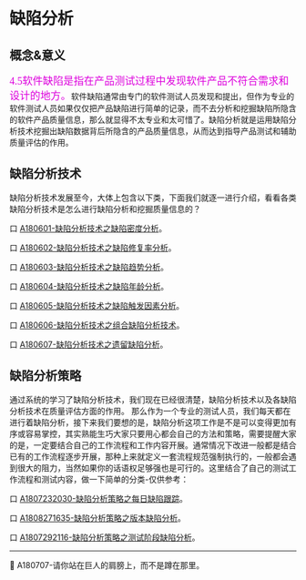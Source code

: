 
# 缺陷分析

## 概念&意义

<font color="#dd00dd" size="4.5" face="方正舒体">4.5软件缺陷是指在产品测试过程中发现软件产品不符合需求和设计的地方。</font>软件缺陷通常由专门的软件测试人员发现和提出，但作为专业的软件测试人员如果仅仅把产品缺陷进行简单的记录，而不去分析和挖掘缺陷所隐含的软件产品质量信息，那么就显得不太专业和太可惜了。缺陷分析就是运用缺陷分析技术挖掘出缺陷数据背后所隐含的产品质量信息，从而达到指导产品测试和辅助质量评估的作用。

## 缺陷分析技术

缺陷分析技术发展至今，大体上包含以下类，下面我们就逐一进行介绍，看看各类缺陷分析技术是怎么进行缺陷分析和挖掘质量信息的？

<!--下面介绍缺陷分析技术，以及缺陷分析技术在产品质量评估方面的作用，并讨论如何将这些分析技术组合起来，从而能够对产品质量进行较为全面的评估。-->

口  [A180601-缺陷分析技术之缺陷密度分析](books/缺陷密度分析.md)。

口  [A180602-缺陷分析技术之缺陷修复率分析](books/缺陷修复率分析.md)。

口  [A180603-缺陷分析技术之缺陷趋势分析](books/缺陷趋势分析.md)。

口  [A180604-缺陷分析技术之缺陷年龄分析](books/缺陷年龄分析.md)。

口  [A180605-缺陷分析技术之缺陷触发因素分析](books/缺陷触发因素分析.md)。

口  [A180606-缺陷分析技术之组合缺陷分析技术](books/组合缺陷分析技术.md)。

口  [A180607-缺陷分析技术之遗留缺陷分析](books/遗留缺陷分析.md)。

## 缺陷分析策略

通过系统的学习了缺陷分析技术，我们现在已经很清楚，缺陷分析技术以及各缺陷分析技术在质量评估方面的作用。
那么作为一个专业的测试人员，我们每天都在进行着缺陷分析，接下来我们要想的是，缺陷分析这项工作是不是可以变得更加有序或容易掌控，其实熟能生巧大家只要用心都会自己的方法和策略，需要提醒大家的是，一定要结合自己的工作流程和工作内容开展。通常情况下改进一般都是结合已有的工作流程逐步开展，那种上来就定义一套流程规范强制执行的，一般都会遇到很大的阻力，当然如果你的话语权足够强也是可行的。这里结合了自己的测试工作流程和测试内容，做一下简单的分类-仅供参考：

口 [A1807232030-缺陷分析策略之每日缺陷跟踪](books/每日缺陷跟踪.md)。

口 [A1808271635-缺陷分析策略之版本缺陷分析](books/缺陷分析策略-版本缺陷分析.md)。

口 [A1807292116-缺陷分析策略之测试阶段缺陷分析](books/功能特性缺陷分析.md)。


* * *
:bell: A180707-请你站在巨人的肩膀上，而不是蹲在那里。
